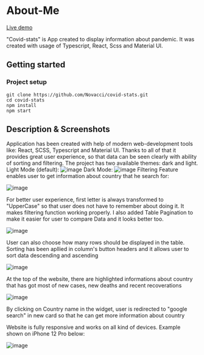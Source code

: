 # About-Me

[Live demo]([https://novacci.pl/](https://novacci.github.io/covid-stats/))

"Covid-stats" is App created to display information about pandemic. 
It was created with usage of Typescript, React, Scss and Material UI.

## Getting started

### Project setup

```
git clone https://github.com/Novacci/covid-stats.git
cd covid-stats
npm install
npm start
```

## Description & Screenshots

Application has been created with help of modern web-development tools like: React, SCSS, Typescript and Material UI. Thanks to all of that it provides great user 
experience, so that data can be seen clearly with ability of sorting and filtering.
The project has two available themes: dark and light.
Light Mode (default):
![image](https://user-images.githubusercontent.com/110100579/232341396-050bc71e-6630-4c31-a273-2d8361468560.png)
Dark Mode: 
![image](https://user-images.githubusercontent.com/110100579/232341433-e74a7f98-ca03-469f-85f0-c0839d45ce1d.png)
Filtering Feature enables user to get information about country that he search for:

![image](https://user-images.githubusercontent.com/110100579/232341601-18248fe6-23c0-48ac-ad9c-5810b5ca5086.png)

For better user experience, first letter is always transformed to "UpperCase" so that user does not have to remember about doing it. It makes filtering function 
working properly.
I also added Table Pagination to make it easier for user to compare Data and it looks better too.

![image](https://user-images.githubusercontent.com/110100579/232341739-a4fdb1ec-4b94-486a-aa3f-29d1cb149b78.png)

User can also choose how many rows should be displayed in the table.
Sorting has been apllied in column's button headers and it allows user to sort data descending and ascending

![image](https://user-images.githubusercontent.com/110100579/232341836-98ef440c-aeea-48fc-bcc5-16a60a39893d.png)

At the top of the website, there are highlighted informations about country that has got most of new cases, new deaths and recent recoverations

![image](https://user-images.githubusercontent.com/110100579/232341999-835259d7-08a4-439d-b7c3-21873060df6e.png)

By clicking on Country name in the widget, user is redirected to "google search" in new card so that he can get more information about country

Website is fully responsive and works on all kind of devices. Example shown on iPhone 12 Pro below:

![image](https://user-images.githubusercontent.com/110100579/232342068-1b8f45c3-f5f6-4815-80af-a22a2d5e8ee0.png)

